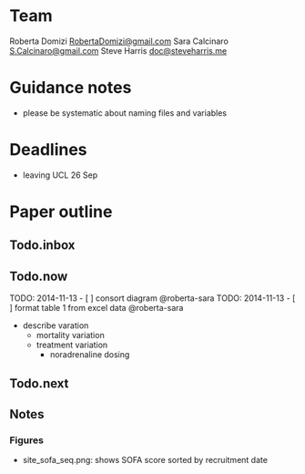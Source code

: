 # Team

Roberta Domizi RobertaDomizi@gmail.com
Sara Calcinaro S.Calcinaro@gmail.com
Steve Harris doc@steveharris.me

# Guidance notes

- please be systematic about naming files and variables

# Deadlines

- leaving UCL 26 Sep

# Paper outline

## Todo.inbox

## Todo.now

TODO: 2014-11-13 - [ ] consort diagram @roberta-sara
TODO: 2014-11-13 - [ ] format table 1 from excel data @roberta-sara

- describe varation
    + mortality variation
    + treatment variation
        * noradrenaline dosing

## Todo.next


## Notes

### Figures

- site_sofa_seq.png: shows SOFA score sorted by recruitment date
